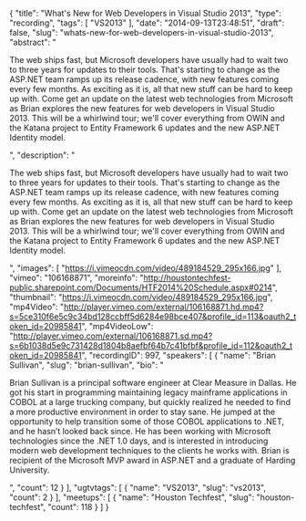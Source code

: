 {
  "title": "What's New for Web Developers in Visual Studio 2013",
  "type": "recording",
  "tags": [
    "VS2013"
  ],
  "date": "2014-09-13T23:48:51",
  "draft": false,
  "slug": "whats-new-for-web-developers-in-visual-studio-2013",
  "abstract": "<p>The web ships fast, but Microsoft developers have usually had to wait two to three years for updates to their tools. That's starting to change as the ASP.NET team ramps up its release cadence, with new features coming every few months. As exciting as it is, all that new stuff can be hard to keep up with. Come get an update on the latest web technologies from Microsoft as Brian explores the new features for web developers in Visual Studio 2013. This will be a whirlwind tour; we'll cover everything from OWIN and the Katana project to Entity Framework 6 updates and the new ASP.NET Identity model.</p>",
  "description": "<p>The web ships fast, but Microsoft developers have usually had to wait two to three years for updates to their tools. That's starting to change as the ASP.NET team ramps up its release cadence, with new features coming every few months. As exciting as it is, all that new stuff can be hard to keep up with. Come get an update on the latest web technologies from Microsoft as Brian explores the new features for web developers in Visual Studio 2013. This will be a whirlwind tour; we'll cover everything from OWIN and the Katana project to Entity Framework 6 updates and the new ASP.NET Identity model.</p>",
  "images": [
    "https://i.vimeocdn.com/video/489184529_295x166.jpg"
  ],
  "vimeo": "106168871",
  "moreinfo": "http://houstontechfest-public.sharepoint.com/Documents/HTF2014%20Schedule.aspx#0214",
  "thumbnail": "https://i.vimeocdn.com/video/489184529_295x166.jpg",
  "mp4Video": "http://player.vimeo.com/external/106168871.hd.mp4?s=5ce310f6e5c9c34bd128ccbff5d6284e98bce407&profile_id=113&oauth2_token_id=20985841",
  "mp4VideoLow": "http://player.vimeo.com/external/106168871.sd.mp4?s=6b1038d5e9c731428d1804b8aefbf64b7c41bfbf&profile_id=112&oauth2_token_id=20985841",
  "recordingID": 997,
  "speakers": [
    {
      "name": "Brian Sullivan",
      "slug": "brian-sullivan",
      "bio": "<p>Brian Sullivan is a principal software engineer at Clear Measure in Dallas. He got his start in programming maintaining legacy mainframe applications in COBOL at a large trucking company, but quickly realized he needed to find a more productive environment in order to stay sane. He jumped at the opportunity to help transition some of those COBOL applications to .NET, and he hasn’t looked back since. He has been working with Microsoft technologies since the .NET 1.0 days, and is interested in introducing modern web development techniques to the clients he works with. Brian is recipient of the Microsoft MVP award in ASP.NET and a graduate of Harding University.</p>",
      "count": 12
    }
  ],
  "ugtvtags": [
    {
      "name": "VS2013",
      "slug": "vs2013",
      "count": 2
    }
  ],
  "meetups": [
    {
      "name": "Houston Techfest",
      "slug": "houston-techfest",
      "count": 118
    }
  ]
}